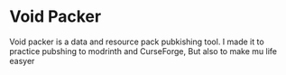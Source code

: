 # Void Packer
Void packer is a data and resource pack pubkishing tool.
I made it to practice pubshing to modrinth and CurseForge,
But also to make mu life easyer
